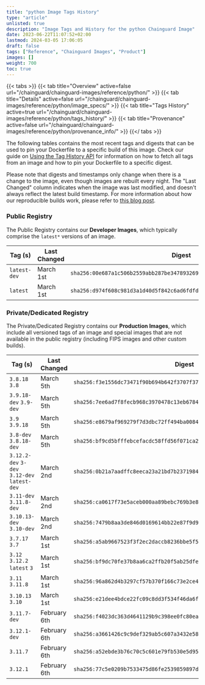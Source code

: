 ```yaml
---
title: "python Image Tags History"
type: "article"
unlisted: true
description: "Image Tags and History for the python Chainguard Image"
date: 2023-06-22T11:07:52+02:00
lastmod: 2024-03-05 17:06:05
draft: false
tags: ["Reference", "Chainguard Images", "Product"]
images: []
weight: 700
toc: true
---
```


{{< tabs >}}
{{< tab title="Overview" active=false url="/chainguard/chainguard-images/reference/python/" >}}
{{< tab title="Details" active=false url="/chainguard/chainguard-images/reference/python/image_specs/" >}}
{{< tab title="Tags History" active=true url="/chainguard/chainguard-images/reference/python/tags_history/" >}}
{{< tab title="Provenance" active=false url="/chainguard/chainguard-images/reference/python/provenance_info/" >}}
{{</ tabs >}}

The following tables contains the most recent tags and digests that can be used to pin your Dockerfile to a specific build of this image. Check our guide on [Using the Tag History API](/chainguard/chainguard-images/using-the-tag-history-api/) for information on how to fetch all tags from an image and how to pin your Dockerfile to a specific digest.

Please note that digests and timestamps only change when there is a change to the image, even though images are rebuilt every night. The "Last Changed" column indicates when the image was last modified, and doesn't always reflect the latest build timestamp. For more information about how our reproducible builds work, please refer to [this blog post](https://www.chainguard.dev/unchained/reproducing-chainguards-reproducible-image-builds).

### Public Registry
The Public Registry contains our **Developer Images**, which typically comprise the `latest*` versions of an image.

| Tag (s)       | Last Changed | Digest                                                                    |
|---------------|--------------|---------------------------------------------------------------------------|
|  `latest-dev` | March 1st    | `sha256:00e687a1c506b2559abb287be347893269c03b749ccefcc0ee511b9c7bfbede4` |
|  `latest`     | March 1st    | `sha256:d974f608c981d3a1d40d5f842c6ad6fdfd9f8743f7a028c1c8d28a8154cad7cb` |


### Private/Dedicated Registry
The Private/Dedicated Registry contains our **Production Images**, which include all versioned tags of an image and special images that are not available in the public registry (including FIPS images and other custom builds).

| Tag (s)                                       | Last Changed | Digest                                                                    |
|-----------------------------------------------|--------------|---------------------------------------------------------------------------|
|  `3.8.18` `3.8`                               | March 5th    | `sha256:f3e1556dc73471f90b694b642f3707f37249e51f756bd9601474a13bac2747e1` |
|  `3.9.18-dev` `3.9-dev`                       | March 5th    | `sha256:7ee6ad7f8fecb968c3970478c13eb6784c521cef46368b435f8f1f4d605f32ab` |
|  `3.9` `3.9.18`                               | March 5th    | `sha256:e8679af969279f7d3dbc72ff494ba00842487b03c8ce2c3e6a8766fa2142ca3a` |
|  `3.8-dev` `3.8.18-dev`                       | March 5th    | `sha256:bf9cd5bfffebcefacdc58ffd56f071ca221788457491ee28f4a47f8a31a0f608` |
|  `3.12.2-dev` `3-dev` `3.12-dev` `latest-dev` | March 2nd    | `sha256:0b21a7aadffc8eeca23a21bd7b237198487d06f998f08f67aff580e3b6abd7be` |
|  `3.11-dev` `3.11.8-dev`                      | March 2nd    | `sha256:ca0617f73e5aceb000aa89bebc769b3e87f800ba8c90f58c0964247d061b4a6f` |
|  `3.10.13-dev` `3.10-dev`                     | March 2nd    | `sha256:7479b8aa3de846d0169614bb22e87f9d96469d6c556cbe78a1b179594c3ec478` |
|  `3.7.17` `3.7`                               | March 1st    | `sha256:a5ab9667523f3f2ec2daccb8236bbe5f5bdf4be29a2b960068f90faa06caa649` |
|  `3.12` `3.12.2` `latest` `3`                 | March 1st    | `sha256:bf9dc70fe37b8aa6ca2ffb20f5ab25dfea7755a322b47939d049a9ab91ebf53f` |
|  `3.11` `3.11.8`                              | March 1st    | `sha256:96a862d4b3297cf57b370f166c73e2ce44f2faadd680085026028b96fd514f3d` |
|  `3.10.13` `3.10`                             | March 1st    | `sha256:e21dee4bdce22fc09c8dd3f534f46da6fd93a86d89026e772314993268d82095` |
|  `3.11.7-dev`                                 | February 6th | `sha256:f4023dc363d4641129b9c398ee0fc80ea92cf9f52e8320398f7f8555310f6c42` |
|  `3.12.1-dev`                                 | February 6th | `sha256:a3661426c9c9def329ab5c607a3432e58042a6dd8f996e959e152962ea33baa5` |
|  `3.11.7`                                     | February 6th | `sha256:a52ebde3b76c70c5c601e79fb530e5d95cf1d9c53bf0b3c11b2ba40d32bc42bc` |
|  `3.12.1`                                     | February 6th | `sha256:77c5e0209b7533475d86fe2539859897d65f58297546ad4f8c70f93ca743c594` |

